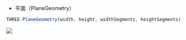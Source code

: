 * 平面（PlaneGeometry）
```javascript
THREE.PlaneGeometry(width, height, widthSegments, heightSegments)
```

![](https://majieco.github.io/3d/images/3.1.3.png)
